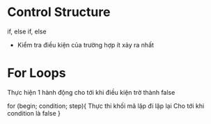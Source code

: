 # Control Structure

if, else if, else
- Kiểm tra điều kiện của trường hợp ít xảy ra nhất


# For Loops
Thực hiện 1 hành động cho tới khi điều kiện trờ thành false

for (begin; condition; step){
    Thực thi khối mã lặp đi lặp lại
    Cho tới khi condition là false
}

